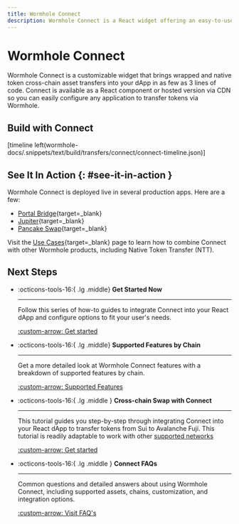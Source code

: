 ```yaml
---
title: Wormhole Connect
description: Wormhole Connect is a React widget offering an easy-to-use interface to facilitate cross-chain asset transfers via Wormhole directly in a web application.
---
```


# Wormhole Connect

Wormhole Connect is a customizable widget that brings wrapped and native token cross-chain asset transfers into your dApp in as few as 3 lines of code. Connect is available as a React component or hosted version via CDN so you can easily configure any application to transfer tokens via Wormhole.

## Build with Connect

[timeline left(wormhole-docs/.snippets/text/build/transfers/connect/connect-timeline.json)]

## See It In Action {: #see-it-in-action }

Wormhole Connect is deployed live in several production apps. Here are a few:

- [Portal Bridge](https://portalbridge.com/){target=\_blank}
- [Jupiter](https://jup.ag/onboard/cctp){target=\_blank}
- [Pancake Swap](https://bridge.pancakeswap.finance/wormhole){target=\_blank}

Visit the [Use Cases](/docs/build/start-building/use-cases/){target=\_blank} page to learn how to combine Connect with other Wormhole products, including Native Token Transfer (NTT).

## Next Steps

<div class="grid cards" markdown >

-   :octicons-tools-16:{ .lg .middle} **Get Started Now**

    ---

    Follow this series of how-to guides to integrate Connect into your React dApp and configure options to fit your user's needs.

    [:custom-arrow: Get started](/docs/build/transfers/connect/overview/)

-   :octicons-tools-16:{ .lg .middle} **Supported Features by Chain**

    ---

    Get a more detailed look at Wormhole Connect features with a breakdown of supported features by chain.
    
    [:custom-arrow: Supported Features](/docs/build/transfers/connect/features/)

-   :octicons-tools-16:{ .lg .middle } **Cross-chain Swap with Connect**

    ---

    This tutorial guides you step-by-step through integrating Connect into your React dApp to transfer tokens from Sui to Avalanche Fuji. This tutorial is readily adaptable to work with other [supported networks](/docs/build/start-building/supported-networks/) 

    [:custom-arrow: Get started](/docs/tutorials/by-product/connect/react-dapp/)

-   :octicons-tools-16:{ .lg .middle } **Connect FAQs**

    ---

    Common questions and detailed answers about using Wormhole Connect, including supported assets, chains, customization, and integration options. 

    [:custom-arrow: Visit FAQ's](/docs/build/transfers/connect/faqs/)

</div>




